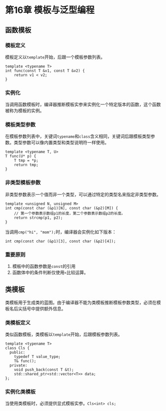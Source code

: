 # 第16章 模板与泛型编程
## 函数模板
### 模板定义
模板定义以`template`开始，后跟一个模板参数列表。
```
template <typename T>
int func(const T &v1, const T &v2) {
    return v1 < v2;
}
```
### 实例化
当调用函数模板时，编译器推断模板实参来实例化一个特定版本的函数，这个函数被称为模板的实例。
### 模板类型参数
在模板参数列表中，关键词`typename`和`class`含义相同，关键词后跟模板类型参数。类型参数可以像内置类型和类型说明符一样使用。
```
template <typename T, U>
T func(U* p) {
    T tmp = *p;
    return tmp;
}
```
### 非类型模板参数
非类型参数表示一个值而非一个类型，可以通过特定的类型名来指定非类型参数。
```
template <unsigned N, unsigned M>
int cmp(const char (&p1)[N], const char (&p2)[M]) {
    // 第一个参数表示数组p1的长度，第二个参数表示数组p2的长度。
    return strcmp(p1, p2);
}
```
当调用`cmp("hi", "mom");`时，编译器会实例化如下版本：
```
int cmp(const char (&p1)[3], const char (&p2)[4]);
```
### 重要原则
1. 模板中的函数参数是`const`的引用
2. 函数体中的条件判断仅使用`<`比较运算。
## 类模板
类模板用于生成类的蓝图。由于编译器不能为类模板推断模板参数类型，必须在模板名后尖括号中提供额外信息。
### 类模板定义
类似函数模板，类模板以`template`开始，后跟模板参数列表。
```
template <typename T>
class Cls {
  public:
    typedef T value_type;
    T& func();
  private:
    void push_back(const T &t);
    std::shared_ptr<std::vector<T>> data;
};
```
### 实例化类模板
当使用类模板时，必须提供显式模板实参。`Cls<int> cls;`